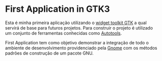 # First Application in GTK3

Esta é minha primeira aplicação utilizando o [widget toolkit GTK](http://gtk.org) 
a qual servirá de base para futuros projetos. Para construir o projeto é utilizado
um conjunto de ferramentas conhecidas como [Autotools](http://autotools.io).

First Application tem como objetivo demonstrar a integração de todo o ambiente de 
desenvolvimento providenciado pela [Gnome](http://gnome.org) com os métodos padrões 
de construção de um pacote GNU.
